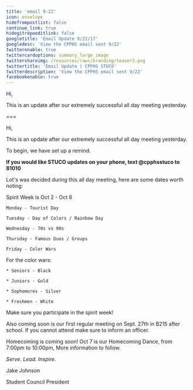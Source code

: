 ```yaml
---
title: 'email 9-22'
icon: envelope
hidefrompostlist: false
continue_link: true
hidegitrepoeditlink: false
googletitle: 'Email Update 9/22/17'
googledesc: 'View the CPPHS email sent 9/22'
twitterenable: true
twittercardoptions: summary_large_image
twittershareimg: /resources/raws/branding/teaser2.png
twittertitle: 'Email Update | CPPHS STUCO'
twitterdescription: 'View the CPPHS email sent 9/22'
facebookenable: true
---
```


Hi,

This is an update after our extremely successful all day meeting yesterday.

===

Hi,

This is an update after our extremely successful all day meeting yesterday.

To begin, we have set up a remind.

**If you would like STUCO updates on your phone, text @cpphsstuco to 81010**

Lot's was decided during this all day meeting, here are some dates worth noting:


Spirit Week is Oct 2 - Oct 6

	Monday - Tourist Day

	Tuesday - Day of Colors / Rainbow Day

	Wednesday - 70s vs 90s

	Thursday - Famous Duos / Groups

	Friday - Color Wars

For the color wars:

    * Seniors - Black
    
    * Juniors - Gold
    
    * Sophomores - Silver
    
    * Freshmen - White
    
Make sure you participate in the spirit week!


Also coming soon is our first regular meeting on Sept. 27th in B215 after school. If you cannot attend make sure to inform an officer.


Homecoming is coming soon! Oct 7 is our Homecoming Dance, from 7:00pm to 10:00pm, More information to follow.


_Serve. Lead. Inspire._

Jake Johnson

Student Council President
